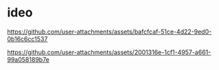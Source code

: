 # ideo

https://github.com/user-attachments/assets/bafcfcaf-51ce-4d22-9ed0-0b16c6cc1537



https://github.com/user-attachments/assets/2001316e-1cf1-4957-a661-99a058189b7e

